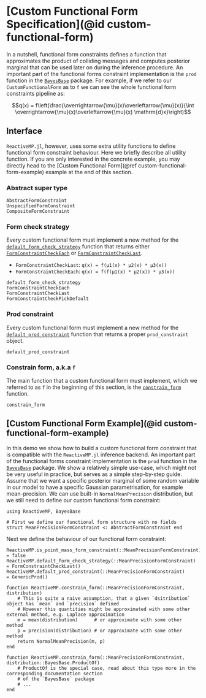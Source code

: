 # [Custom Functional Form Specification](@id custom-functional-form)

In a nutshell, functional form constraints defines a function that approximates the product of colliding messages and computes posterior marginal that can be used later on during the inference procedure. An important part of the functional forms constraint implementation is the `prod` function in the [`BayesBase`](https://reactivebayes.github.io/BayesBase.jl/stable/) package. For example, if we refer to our `CustomFunctionalForm` as to `f` we can see the whole functional form constraints pipeline as:

```math
q(x) = f\left(\frac{\overrightarrow{\mu}(x)\overleftarrow{\mu}(x)}{\int \overrightarrow{\mu}(x)\overleftarrow{\mu}(x) \mathrm{d}x}\right)
```

## Interface

`ReactiveMP.jl`, however, uses some extra utility functions to define functional form constraint behaviour. Here we briefly describe all utility function. If you are only interested in the concrete example, you may directly head to the [Custom Functional Form](@ref custom-functional-form-example) example at the end of this section.

### Abstract super type

```@docs 
AbstractFormConstraint
UnspecifiedFormConstraint
CompositeFormConstraint
```
 
### Form check strategy

Every custom functional form must implement a new method for the [`default_form_check_strategy`](@ref) function that returns either [`FormConstraintCheckEach`](@ref) or [`FormConstraintCheckLast`](@ref).

- `FormConstraintCheckLast`: `q(x) = f(μ1(x) * μ2(x) * μ3(x))`
- `FormConstraintCheckEach`: `q(x) = f(f(μ1(x) * μ2(x)) * μ3(x))`

```@docs 
default_form_check_strategy
FormConstraintCheckEach
FormConstraintCheckLast
FormConstraintCheckPickDefault
```

### Prod constraint 

Every custom functional form must implement a new method for the [`default_prod_constraint`](@ref) function that returns a proper `prod_constraint` object.

```@docs 
default_prod_constraint
```

### Constrain form, a.k.a `f`

The main function that a custom functional form must implement, which we referred to as `f` in the beginning of this section, is the [`constrain_form`](@ref) function.

```@docs
constrain_form
```

## [Custom Functional Form Example](@id custom-functional-form-example)

In this demo we show how to build a custom functional form constraint that is compatible with the `ReactiveMP.jl` inference backend. An important part of the functional forms constraint implementation is the `prod` function in the [`BayesBase`](https://reactivebayes.github.io/BayesBase.jl/stable/) package. We show a relatively simple use-case, which might not be very useful in practice, but serves as a simple step-by-step guide. Assume that we want a specific posterior marginal of some random variable in our model to have a specific Gaussian parametrisation, for example mean-precision. We can use built-in `NormalMeanPrecision` distribution, but we still need to define our custom functional form constraint:

```@example custom-functional-form-example
using ReactiveMP, BayesBase

# First we define our functional form structure with no fields
struct MeanPrecisionFormConstraint <: AbstractFormConstraint end
```

Next we define the behaviour of our functional form constraint:

```@example custom-functional-form-example
ReactiveMP.is_point_mass_form_constraint(::MeanPrecisionFormConstraint) = false
ReactiveMP.default_form_check_strategy(::MeanPrecisionFormConstraint)   = FormConstraintCheckLast()
ReactiveMP.default_prod_constraint(::MeanPrecisionFormConstraint)       = GenericProd()

function ReactiveMP.constrain_form(::MeanPrecisionFormConstraint, distribution) 
    # This is quite a naive assumption, that a given `dsitribution` object has `mean` and `precision` defined
    # However this quantities might be approximated with some other external method, e.g. Laplace approximation
    m = mean(distribution)      # or approximate with some other method
    p = precision(distribution) # or approximate with some other method
    return NormalMeanPrecision(m, p)
end

function ReactiveMP.constrain_form(::MeanPrecisionFormConstraint, distribution::BayesBase.ProductOf)
    # ProductOf is the special case, read about this type more in the corresponding documentation section
    # of the `BayesBase` package
    # ... 
end
```



